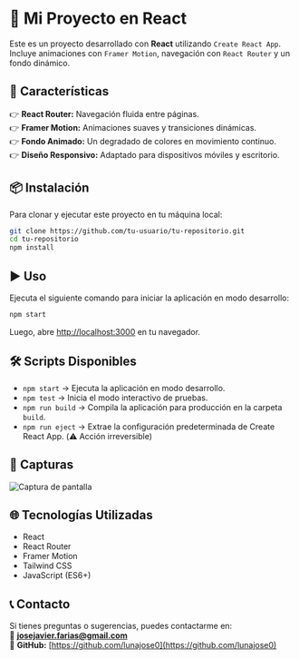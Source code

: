 # 🌟 Mi Proyecto en React  

Este es un proyecto desarrollado con **React** utilizando `Create React App`. Incluye animaciones con `Framer Motion`, navegación con `React Router` y un fondo dinámico.  

## 🚀 Características  
👉 **React Router:** Navegación fluida entre páginas.  
👉 **Framer Motion:** Animaciones suaves y transiciones dinámicas.  
👉 **Fondo Animado:** Un degradado de colores en movimiento continuo.  
👉 **Diseño Responsivo:** Adaptado para dispositivos móviles y escritorio.  

## 📦 Instalación  
Para clonar y ejecutar este proyecto en tu máquina local:  
```bash  
git clone https://github.com/tu-usuario/tu-repositorio.git  
cd tu-repositorio  
npm install  
```

## ▶️ Uso  
Ejecuta el siguiente comando para iniciar la aplicación en modo desarrollo:  
```bash  
npm start  
```
Luego, abre [http://localhost:3000](http://localhost:3000) en tu navegador.  

## 🛠️ Scripts Disponibles  
- `npm start` → Ejecuta la aplicación en modo desarrollo.  
- `npm test` → Inicia el modo interactivo de pruebas.  
- `npm run build` → Compila la aplicación para producción en la carpeta `build`.  
- `npm run eject` → Extrae la configuración predeterminada de Create React App. (⚠️ Acción irreversible)  

## 📸 Capturas  
  ![Captura de pantalla](./pantalla/web-React-1.png)

## 🌐 Tecnologías Utilizadas  
- React  
- React Router  
- Framer Motion  
- Tailwind CSS  
- JavaScript (ES6+)  


## 📞 Contacto  
Si tienes preguntas o sugerencias, puedes contactarme en:  
📧 **[josejavier.farias@gmail.com](mailto:josejavier.farias@gmail.com)**  
🐙 **GitHub:** [https://github.com/lunajose0](https://github.com/lunajose0)  

